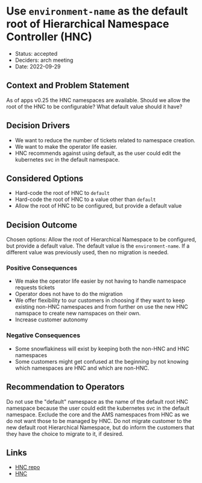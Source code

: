 # Use `environment-name` as the default root of Hierarchical Namespace Controller (HNC)

* Status: accepted
* Deciders: arch meeting
* Date: 2022-09-29

## Context and Problem Statement

As of apps v0.25 the HNC namespaces are available.
Should we allow the root of the HNC to be configurable? What default value should it have?

## Decision Drivers

* We want to reduce the number of tickets related to namespace creation.
* We want to make the operator life easier.
* HNC recommends against using default, as the user could edit the kubernetes svc in the default namespace.

## Considered Options

* Hard-code the root of HNC to `default`
* Hard-code the root of HNC to a value other than `default`
* Allow the root of HNC to be configured, but provide a default value

## Decision Outcome

Chosen options: Allow the root of Hierarchical Namespace to be configured, but provide a default value. The default value is the `environment-name`. If a different value was previously used, then no migration is needed.

### Positive Consequences

* We make the operator life easier by not having to handle namespace requests tickets
* Operator does not have to do the migration
* We offer flexibility to our customers in choosing if they want to keep existing non-HNC namespaces and from further on use the new HNC namspace to create new namspaces on their own.
* Increase customer autonomy

### Negative Consequences

* Some snowflakiness will exist by keeping both the non-HNC and HNC namespaces
* Some customers might get confused at the beginning by not knowing which namespaces are HNC and which are non-HNC.

## Recommendation to Operators

Do not use the "default" namespace as the name of the default root HNC namespace because the user could edit the kubernetes svc in the default namespace.
Exclude the core and the AMS namespaces from HNC as we do not want those to be managed by HNC.
Do not migrate customer to the new default root Hierarchical Namespace, but do inform the customers that they have the choice to migrate to it, if desired.

## Links <!-- optional -->

* [HNC repo](https://github.com/kubernetes-sigs/hierarchical-namespaces)
* [HNC](https://kubernetes.io/blog/2020/08/14/introducing-hierarchical-namespaces/)
